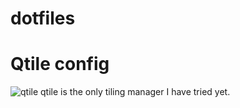 # dotfiles
# Qtile config

![qtile](https://i.imgur.com/kL8hRYP.png)
qtile is the only tiling manager I have tried yet.
